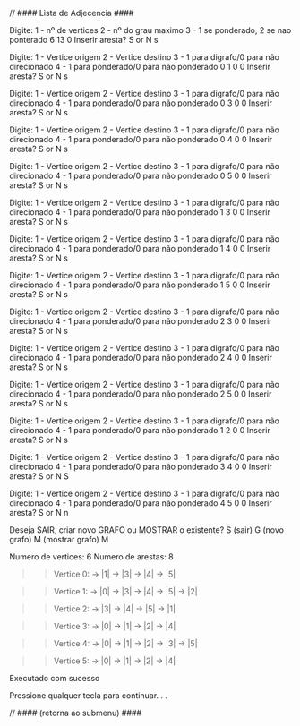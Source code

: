 ﻿// #### Lista de Adjecencia ####

Digite:
1 - nº de vertices
2 - nº do grau maximo
3 - 1 se ponderado, 2 se nao ponterado
6
13
0
Inserir aresta? S or N
s

Digite:
1 - Vertice origem
2 - Vertice destino
3 - 1 para digrafo/0 para não direcionado
4 - 1 para ponderado/0 para não ponderado
0 1 0 0
Inserir aresta? S or N
s

Digite:
1 - Vertice origem
2 - Vertice destino
3 - 1 para digrafo/0 para não direcionado
4 - 1 para ponderado/0 para não ponderado
0 3 0 0
Inserir aresta? S or N
s

Digite:
1 - Vertice origem
2 - Vertice destino
3 - 1 para digrafo/0 para não direcionado
4 - 1 para ponderado/0 para não ponderado
 0 4 0 0
Inserir aresta? S or N
s

Digite:
1 - Vertice origem
2 - Vertice destino
3 - 1 para digrafo/0 para não direcionado
4 - 1 para ponderado/0 para não ponderado
0 5 0 0
Inserir aresta? S or N
s

Digite:
1 - Vertice origem
2 - Vertice destino
3 - 1 para digrafo/0 para não direcionado
4 - 1 para ponderado/0 para não ponderado
1 3 0 0
Inserir aresta? S or N
s

Digite:
1 - Vertice origem
2 - Vertice destino
3 - 1 para digrafo/0 para não direcionado
4 - 1 para ponderado/0 para não ponderado
1 4 0 0
Inserir aresta? S or N
s

Digite:
1 - Vertice origem
2 - Vertice destino
3 - 1 para digrafo/0 para não direcionado
4 - 1 para ponderado/0 para não ponderado
1 5 0 0
Inserir aresta? S or N
s

Digite:
1 - Vertice origem
2 - Vertice destino
3 - 1 para digrafo/0 para não direcionado
4 - 1 para ponderado/0 para não ponderado
2 3 0 0
Inserir aresta? S or N
s

Digite:
1 - Vertice origem
2 - Vertice destino
3 - 1 para digrafo/0 para não direcionado
4 - 1 para ponderado/0 para não ponderado
2 4 0 0
Inserir aresta? S or N
s

Digite:
1 - Vertice origem
2 - Vertice destino
3 - 1 para digrafo/0 para não direcionado
4 - 1 para ponderado/0 para não ponderado
2 5 0 0
Inserir aresta? S or N
s

Digite:
1 - Vertice origem
2 - Vertice destino
3 - 1 para digrafo/0 para não direcionado
4 - 1 para ponderado/0 para não ponderado
1 2 0 0
Inserir aresta? S or N
s

Digite:
1 - Vertice origem
2 - Vertice destino
3 - 1 para digrafo/0 para não direcionado
4 - 1 para ponderado/0 para não ponderado
3 4 0 0
Inserir aresta? S or N
S

Digite:
1 - Vertice origem
2 - Vertice destino
3 - 1 para digrafo/0 para não direcionado
4 - 1 para ponderado/0 para não ponderado
4 5 0 0
Inserir aresta? S or N
n

Deseja SAIR, criar novo GRAFO ou MOSTRAR o existente? S (sair) G (novo grafo) M
(mostrar grafo)
M


Numero de vertices: 6
Numero de arestas: 8

>>Vertice 0: -> |1| -> |3| -> |4| -> |5|

>>Vertice 1: -> |0| -> |3| -> |4| -> |5| -> |2|

>>Vertice 2: -> |3| -> |4| -> |5| -> |1|

>>Vertice 3: -> |0| -> |1| -> |2| -> |4|

>>Vertice 4: -> |0| -> |1| -> |2| -> |3| -> |5|

>>Vertice 5: -> |0| -> |1| -> |2| -> |4|

 Executado com sucesso

Pressione qualquer tecla para continuar. . .

// #### (retorna ao submenu) ####